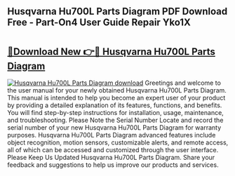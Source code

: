 ## Husqvarna Hu700L Parts Diagram PDF Download Free - Part-On4 User Guide Repair Yko1X

# <h2><a href="http://dfrh96.blite.top/?on=Husqvarna+Hu700L+Parts+Diagram">🔗Download New 👉🔴 Husqvarna Hu700L Parts Diagram</a></h2>

[![Husqvarna Hu700L Parts Diagram download](https://i.imgur.com/lujVjoI.png)](http://dfrh96.blite.top/?on=Husqvarna+Hu700L+Parts+Diagram)
Greetings and welcome to the user manual for your newly obtained Husqvarna Hu700L Parts Diagram. This manual is intended to help you become an expert user of your product by providing a detailed explanation of its features, functions, and benefits. You will find step-by-step instructions for installation, usage, maintenance, and troubleshooting. Please Note the Serial Number Locate and record the serial number of your new Husqvarna Hu700L Parts Diagram for warranty purposes. Husqvarna Hu700L Parts Diagram advanced features include object recognition, motion sensors, customizable alerts, and remote access, all of which can be accessed and customized through the user interface. Please Keep Us Updated Husqvarna Hu700L Parts Diagram. Share your feedback and suggestions to help us improve our products and services.
